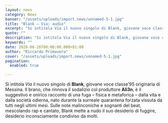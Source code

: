 ```yaml
---
layout: news
category: News
banner: "/assets/uploads/import.news/unnamed-5-1.jpg"
title: "Blank – Via: audio"
excerpt: "Si intitola Via il nuovo singolo di Blank, giovane voce classe’95 originaria di Messina. Il brano, che rinnova il sodalizio col produttore Ali3n, è il suggestivo e onirico racconto di una fuga – fisica e metaforica – dalla vita e dalla società odierna, nato durante la surreale quarantena forzata vissuta da tutti negli ultimi mesi. [&hellip"
quote: ""
description: "Si intitola Via il nuovo singolo di Blank, giovane voce classe’95 originaria di Messina. Il brano, che rinnova il sodalizio col produttore Ali3n, è il suggestivo e onirico racconto di una fuga – fisica e metaforica – dalla vita e dalla società odierna, nato durante la surreale quarantena forzata vissuta da tutti negli ultimi mesi. [&hellip"
keywords: ""
date: 2020-06-26T00:00:00.000+01:00
author: "Riccardo Primavera"
cover: "/assets/uploads/import.news/unnamed-5-1.jpg"
pagination:
  enabled: true

---
```


Si intitola _Via_ il nuovo singolo di **Blank**, giovane voce classe’95 originaria di Messina. Il brano, che rinnova il sodalizio col produttore **Ali3n**, è il suggestivo e onirico racconto di una fuga – fisica e metaforica – dalla vita e dalla società odierna, nato durante la surreale quarantena forzata vissuta da tutti negli ultimi mesi. Sulle note malinconiche e sognanti del beat, mescolando rap e cantato, Blank mette a nudo il suo desiderio di fuggire, desiderio inconsciamente condiviso da molti.